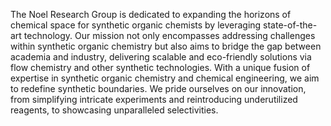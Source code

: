 The Noel Research Group is dedicated to expanding the horizons of chemical space for synthetic organic chemists by leveraging state-of-the-art technology. Our mission not only encompasses addressing challenges within synthetic organic chemistry but also aims to bridge the gap between academia and industry, delivering scalable and eco-friendly solutions via flow chemistry and other synthetic technologies. With a unique fusion of expertise in synthetic organic chemistry and chemical engineering, we aim to redefine synthetic boundaries. We pride ourselves on our innovation, from simplifying intricate experiments and reintroducing underutilized reagents, to showcasing unparalleled selectivities.
